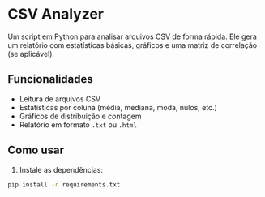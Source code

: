 # CSV Analyzer

Um script em Python para analisar arquivos CSV de forma rápida. Ele gera um relatório com estatísticas básicas, gráficos e uma matriz de correlação (se aplicável).

## Funcionalidades

- Leitura de arquivos CSV
- Estatísticas por coluna (média, mediana, moda, nulos, etc.)
- Gráficos de distribuição e contagem
- Relatório em formato `.txt` ou `.html`

## Como usar

1. Instale as dependências:

```bash
pip install -r requirements.txt
